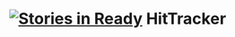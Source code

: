 [![Stories in Ready](https://badge.waffle.io/jrobeson/hittracker.png?label=ready&title=Ready)](https://waffle.io/jrobeson/hittracker)
HitTracker
==========
